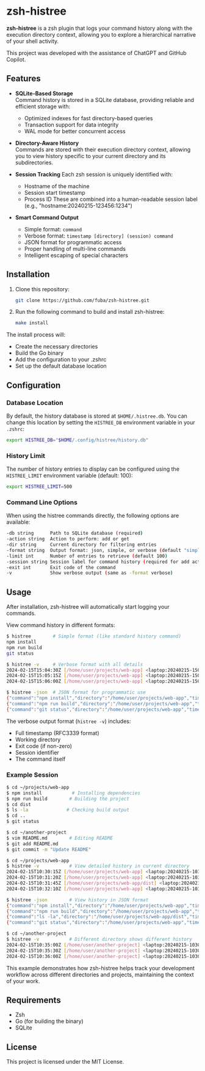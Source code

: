 # zsh-histree

**zsh-histree** is a zsh plugin that logs your command history along with the execution directory context, allowing you to explore a hierarchical narrative of your shell activity.

This project was developed with the assistance of ChatGPT and GitHub Copilot.

## Features

- **SQLite-Based Storage**  
  Command history is stored in a SQLite database, providing reliable and efficient storage with:
  - Optimized indexes for fast directory-based queries
  - Transaction support for data integrity
  - WAL mode for better concurrent access

- **Directory-Aware History**  
  Commands are stored with their execution directory context, allowing you to view history specific to your current directory and its subdirectories.

- **Session Tracking**
  Each zsh session is uniquely identified with:
  - Hostname of the machine
  - Session start timestamp
  - Process ID
  These are combined into a human-readable session label (e.g., "hostname:20240215-123456:1234")

- **Smart Command Output**
  - Simple format: `command`
  - Verbose format: `timestamp [directory] (session) command`
  - JSON format for programmatic access
  - Proper handling of multi-line commands
  - Intelligent escaping of special characters

## Installation

1. Clone this repository:
    ```sh
    git clone https://github.com/fuba/zsh-histree.git
    ```

2. Run the following command to build and install zsh-histree:
    ```sh
    make install
    ```

The install process will:
- Create the necessary directories
- Build the Go binary
- Add the configuration to your .zshrc
- Set up the default database location

## Configuration

### Database Location
By default, the history database is stored at `$HOME/.histree.db`. You can change this location by setting the `HISTREE_DB` environment variable in your `.zshrc`:

```zsh
export HISTREE_DB="$HOME/.config/histree/history.db"
```

### History Limit
The number of history entries to display can be configured using the `HISTREE_LIMIT` environment variable (default: 100):

```zsh
export HISTREE_LIMIT=500
```

### Command Line Options

When using the histree commands directly, the following options are available:

```sh
-db string      Path to SQLite database (required)
-action string  Action to perform: add or get
-dir string     Current directory for filtering entries
-format string  Output format: json, simple, or verbose (default "simple")
-limit int      Number of entries to retrieve (default 100)
-session string Session label for command history (required for add action)
-exit int       Exit code of the command
-v              Show verbose output (same as -format verbose)
```

## Usage

After installation, zsh-histree will automatically start logging your commands.

View command history in different formats:
```sh
$ histree        # Simple format (like standard history command)
npm install
npm run build
git status

$ histree -v     # Verbose format with all details
2024-02-15T15:04:30Z [/home/user/projects/web-app] <laptop:20240215-150430:1234> npm install
2024-02-15T15:05:15Z [/home/user/projects/web-app] <laptop:20240215-150430:1234> npm run build
2024-02-15T15:06:00Z [/home/user/projects/web-app] <laptop:20240215-150430:1234> git status

$ histree -json  # JSON format for programmatic use
{"command":"npm install","directory":"/home/user/projects/web-app","timestamp":"2024-02-15T15:04:30Z","exit_code":0,"session_label":"laptop:20240215-150430:1234"}
{"command":"npm run build","directory":"/home/user/projects/web-app","timestamp":"2024-02-15T15:05:15Z","exit_code":1,"session_label":"laptop:20240215-150430:1234"}
{"command":"git status","directory":"/home/user/projects/web-app","timestamp":"2024-02-15T15:06:00Z","exit_code":0,"session_label":"laptop:20240215-150430:1234"}
```

The verbose output format (`histree -v`) includes:
- Full timestamp (RFC3339 format)
- Working directory
- Exit code (if non-zero)
- Session identifier
- The command itself

### Example Session

```sh
$ cd ~/projects/web-app
$ npm install           # Installing dependencies
$ npm run build        # Building the project
$ cd dist
$ ls -la              # Checking build output
$ cd ..
$ git status

$ cd ~/another-project
$ vim README.md        # Editing README
$ git add README.md
$ git commit -m "Update README"

$ cd ~/projects/web-app
$ histree -v           # View detailed history in current directory
2024-02-15T10:30:15Z [/home/user/projects/web-app] <laptop:20240215-103012:1234> npm install
2024-02-15T10:31:20Z [/home/user/projects/web-app] <laptop:20240215-103012:1234> npm run build
2024-02-15T10:31:45Z [/home/user/projects/web-app/dist] <laptop:20240215-103012:1234> ls -la
2024-02-15T10:32:10Z [/home/user/projects/web-app] <laptop:20240215-103012:1234> git status

$ histree -json        # View history in JSON format
{"command":"npm install","directory":"/home/user/projects/web-app","timestamp":"2024-02-15T10:30:15Z","session_label":"laptop:20240215-103012:1234"}
{"command":"npm run build","directory":"/home/user/projects/web-app","timestamp":"2024-02-15T10:31:20Z","session_label":"laptop:20240215-103012:1234"}
{"command":"ls -la","directory":"/home/user/projects/web-app/dist","timestamp":"2024-02-15T10:31:45Z","session_label":"laptop:20240215-103012:1234"}
{"command":"git status","directory":"/home/user/projects/web-app","timestamp":"2024-02-15T10:32:10Z","session_label":"laptop:20240215-103012:1234"}

$ cd ~/another-project
$ histree -v           # Different directory shows different history
2024-02-15T10:35:00Z [/home/user/another-project] <laptop:20240215-103012:1234> vim README.md
2024-02-15T10:35:30Z [/home/user/another-project] <laptop:20240215-103012:1234> git add README.md
2024-02-15T10:36:00Z [/home/user/another-project] <laptop:20240215-103012:1234> git commit -m "Update README"
```

This example demonstrates how zsh-histree helps track your development workflow across different directories and projects, maintaining the context of your work.

## Requirements

- Zsh
- Go (for building the binary)
- SQLite

## License

This project is licensed under the MIT License.
